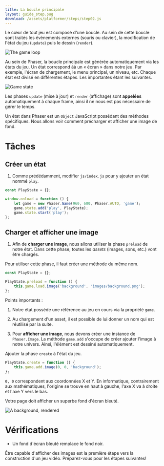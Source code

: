 ```yaml
---
title: La boucle principale
layout: guide_step.pug
download: /assets/platformer/steps/step02.js
---
```


Le cœur de tout jeu est composé d'une boucle. Au sein de cette boucle sont traités les évènements externes (souris ou clavier), la modification de l'état du jeu (`update`) puis le dessin (`render`).

![The game loop](/assets/platformer/game_loop.png)

Au sein de Phaser, la boucle principale est générée automatiquement via les états du jeu. Un état correspond àà un « écran » dans notre jeu. Par exemple, l'écran de chargement, le menu principal, un niveau, etc. Chaque état est divisé en différentes étapes. Les importantes étant les suivantes.

![Game state](/assets/platformer/game_state.png)

Les phases `update` (mise à jour) et `render` (affichage) sont **appelées** automatiquement à chaque frame, ainsi il ne nous est pas nécessaire de gérer le temps.

Un état dans Phaser est un `Object` JavaScript possédant des méthodes spécifiques. Nous allons voir comment précharger et afficher une image de fond.

# Tâches

## Créer un état

1. Comme prédédamment, modifier `js/index.js` pour y ajouter un état nommé `play`.

  ```javascript
  const PlayState = {};

  window.onload = function () {
      let game = new Phaser.Game(960, 600, Phaser.AUTO, 'game');
      game.state.add('play', PlayState);
      game.state.start('play');
  };
  ```

## Charger et afficher une image

1. Afin de **charger une image**, nous allons utiliser la phase `preload` de notre état. Dans cette phase, toutes les _assets_ (images, sons, etc.) vont être chargés.

  Pour utiliser cette phase, il faut créer une méthode du même nom.

  ```javascript
  const PlayState = {};

  PlayState.preload = function () {
      this.game.load.image('background', 'images/background.png');
  };
  ```

  Points importants :

  1. Notre état possède une référence au jeu en cours via la propriété `game`.
  2. Au chargement d'un asset, il est possible de lui donner un nom qui est réutilisé par la suite.

2. Pour **afficher une image**, nous devons créer une instance de `Phaser.Image`. La méthode `game.add` s'occupe de créer ajouter l'image à notre univers. Ainsi, l'élément est dessiné automatiquement.

  Ajouter la phase `create` à l'état du jeu.

  ```javascript
  PlayState.create = function () {
      this.game.add.image(0, 0, 'background');
  };
  ```

  `0, 0` correspondent aux coordonnées X et Y. En informatique, contrairement aux mathématiques, l'origine se trouve en haut à gauche, l'axe X va à droite et l'axe Y vers le bas.

Votre page doit afficher un superbe fond d'écran bleuté.

![A background, rendered](/assets/platformer/step01_check.png)

# Vérifications

- Un fond d'écran bleuté remplace le fond noir.

Être capable d'afficher des images est la première étape vers la construction d'un jeu vidéo. Préparez-vous pour les étapes suivantes!
